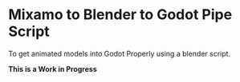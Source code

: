 # Mixamo to Blender to Godot Pipe Script

To get animated models into Godot Properly using a blender script.

**This is a Work in Progress**
